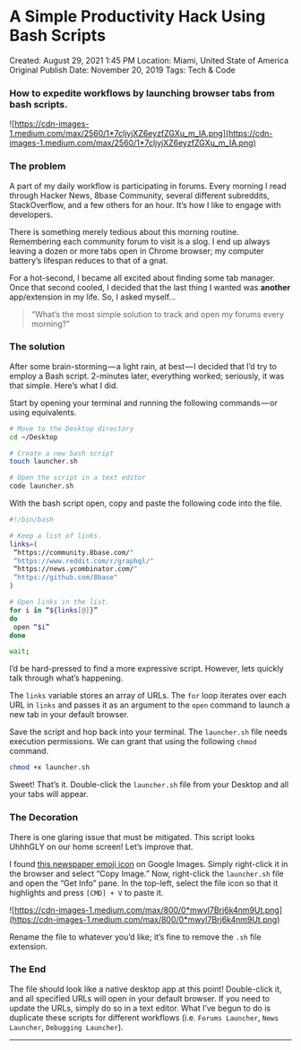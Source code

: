 # A Simple Productivity Hack Using Bash Scripts

Created: August 29, 2021 1:45 PM
Location: Miami, United State of America
Original Publish Date: November 20, 2019
Tags: Tech & Code

### **How to expedite workflows by launching browser tabs from bash scripts.**

![https://cdn-images-1.medium.com/max/2560/1*7cljyjXZ6eyzfZGXu_m_IA.png](https://cdn-images-1.medium.com/max/2560/1*7cljyjXZ6eyzfZGXu_m_IA.png)

### **The problem**

A part of my daily workflow is participating in forums. Every morning I read through Hacker News, 8base Community, several different subreddits, StackOverflow, and a few others for an hour. It’s how I like to engage with developers.

There is something merely tedious about this morning routine. Remembering each community forum to visit is a slog. I end up always leaving a dozen or more tabs open in Chrome browser; my computer battery’s lifespan reduces to that of a gnat.

For a hot-second, I became all excited about finding some tab manager. Once that second cooled, I decided that the last thing I wanted was **another** app/extension in my life. So, I asked myself…

> “What’s the most simple solution to track and open my forums every morning?”
> 

### **The solution**

After some brain-storming — a light rain, at best — I decided that I’d try to employ a Bash script. 2-minutes later, everything worked; seriously, it was that simple. Here’s what I did.

Start by opening your terminal and running the following commands — or using equivalents.

```bash
# Move to the Desktop directory
cd ~/Desktop

# Create a new bash script
touch launcher.sh

# Open the script in a text editor
code launcher.sh
```

With the bash script open, copy and paste the following code into the file.

```bash
#!/bin/bash

# Keep a list of links.
links=(
 “https://community.8base.com/"
 “https://www.reddit.com/r/graphql/"
 “https://news.ycombinator.com/"
 “https://github.com/8base"
)

# Open links in the list.
for i in “${links[@]}”
do
 open “$i”
done

wait;
```

I’d be hard-pressed to find a more expressive script. However, lets quickly talk through what’s happening.

The `links` variable stores an array of URLs. The `for` loop iterates over each URL in `links` and passes it as an argument to the `open` command to launch a new tab in your default browser.

Save the script and hop back into your terminal. The `launcher.sh` file needs execution permissions. We can grant that using the following `chmod` command.

```bash
chmod +x launcher.sh
```

Sweet! That’s it. Double-click the `launcher.sh` file from your Desktop and all your tabs will appear.

### **The Decoration**

There is one glaring issue that must be mitigated. This script looks UhhhGLY on our home screen! Let’s improve that.

I found [this newspaper emoji icon](https://www.google.com/search?biw=1438&bih=744&tbm=isch&sa=1&ei=mwiuXcGCIajc5gKSvprIBQ&q=emoji+newspaper&oq=emoji+new&gs_l=img.3.1.0l10.23737.25343..28407...0.0..0.111.602.8j1......0....1..gws-wiz-img.......0i67j0i131.230QlpydfW0#imgrc=yx5qmw_ZCaWm-M:) on Google Images. Simply right-click it in the browser and select “Copy Image.” Now, right-click the `launcher.sh` file and open the “Get Info” pane. In the top-left, select the file icon so that it highlights and press `[CMD] + V` to paste it.‍

![https://cdn-images-1.medium.com/max/800/0*mwyl7Brj6k4nm9Ut.png](https://cdn-images-1.medium.com/max/800/0*mwyl7Brj6k4nm9Ut.png)

Rename the file to whatever you’d like; it’s fine to remove the `.sh` file extension.

### **The End**

The file should look like a native desktop app at this point! Double-click it, and all specified URLs will open in your default browser. If you need to update the URLs, simply do so in a text editor. What I’ve begun to do is duplicate these scripts for different workflows (i.e. `Forums Launcher`, `News Launcher`, `Debugging Launcher`).‍

---